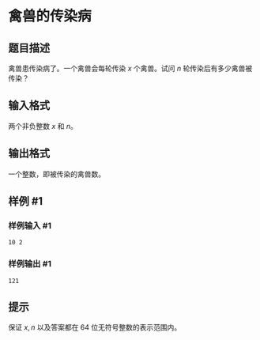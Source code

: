 # 禽兽的传染病

## 题目描述

禽兽患传染病了。一个禽兽会每轮传染 $x$ 个禽兽。试问 $n$ 轮传染后有多少禽兽被传染？


## 输入格式

两个非负整数 $x$ 和 $n$。

## 输出格式

一个整数，即被传染的禽兽数。


## 样例 #1

### 样例输入 #1
```
10 2
```

### 样例输出 #1

```
121
```

## 提示

保证 $x,n$ 以及答案都在 $64$ 位无符号整数的表示范围内。
